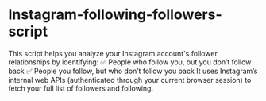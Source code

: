 # Instagram-following-followers-script
This script helps you analyze your Instagram account's follower relationships by identifying:  ✅ People who follow you, but you don’t follow back  ✅ People you follow, but who don’t follow you back  It uses Instagram’s internal web APIs (authenticated through your current browser session) to fetch your full list of followers and following. 
